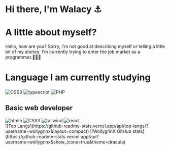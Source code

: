# Hi there, I'm Walacy ⚓️

# A little about myself?

Hello, how are you? Sorry, I'm not good at describing myself or telling a little bit of my stories. I'm currently trying to enter the job market as a programmer.🤷🏽‍♂️





# Language I am currently studying
<div style="display:inline_block">
<img align="center" alt="CSS3" src="https://img.shields.io/badge/JavaScript-323330?style=for-the-badge&logo=javascript&logoColor=F7DF1E">
  <img align="center" alt="typescript" src="https://img.shields.io/badge/TypeScript-3178C6.svg?style=for-the-badge&logo=TypeScript&logoColor=white">
   <img align="center" alt="PHP" src="https://img.shields.io/badge/PHP-777BB4.svg?style=for-the-badge&logo=PHP&logoColor=white">
</div>






## Basic web developer
<div style="display:inline_block">
<img align="center" alt="html5" src="https://img.shields.io/badge/HTML5-E34F26?style=for-the-badge&logo=html5&logoColor=white">
<img align="center" alt="CSS3" src="https://img.shields.io/badge/CSS3-1572B6?style=for-the-badge&logo=css3&logoColor=white">
<img align="center" alt="tailwind" src="https://img.shields.io/badge/Tailwind%20CSS-06B6D4.svg?style=for-the-badge&logo=Tailwind-CSS&logoColor=white"> 
 <img align="center" alt="react" src="https://img.shields.io/badge/React-61DAFB.svg?style=for-the-badge&logo=React&logoColor=black">
</div>
![Top Langs](https://github-readme-stats.vercel.app/api/top-langs/?username=wollygrinx&layout=compact)
![WollygrinX GitHub stats](https://github-readme-stats.vercel.app/api?username=wollygrinx&show_icons=true&theme=dracula)

